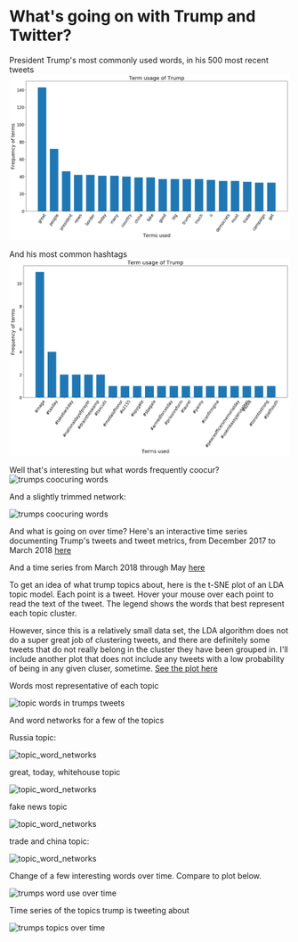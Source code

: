 # What's going on with Trump and Twitter?

President Trump's most commonly used words, in his 500 most recent tweets
![Trumps most commonly used words in his 500 most recent tweets](/figures/trump_data/trump_terms.png)

And his most common hashtags
![Trumps most commonly used hashtags in his 500 most recent tweets](/figures/trump_data/trump_hashtags.png)

Well that's interesting but what words frequently coocur?
![trumps coocuring words](https://saverymax.github.io/Twitter-Mining/figures/trump_data/word_network_7.png)


And a slightly trimmed network:

![trumps coocuring words](https://saverymax.github.io/Twitter-Mining/figures/trump_data/word_network_10.png)

And what is going on over time? Here's an interactive time series documenting Trump's tweets and tweet metrics, from December 2017 to March 2018 
[here](https://saverymax.github.io/Twitter-Mining/figures/trump_data/trump_time_series)

And a time series from March 2018 through May
[here](https://saverymax.github.io/Twitter-Mining/figures/trump_data/march-may_trump_series)

To get an idea of what trump topics about, here is the t-SNE plot of an LDA topic model. Each point is a tweet. Hover your mouse over each point to read the text of the tweet. The legend shows the words that best represent each topic cluster. 

However, since this is a relatively small data set, the LDA algorithm does not do a super great job of clustering tweets, and there are definitely some tweets that do not really belong in the cluster they have been grouped in. I'll include another plot that does not include any tweets with a low probability of being in any given cluser, sometime. 
[See the plot here](https://saverymax.github.io/Twitter-Mining/figures/trump_data/topic_model_trump)

Words most representative of each topic

![topic words in trumps tweets](https://saverymax.github.io/Twitter-Mining/figures/trump_data/word_frequencies_topic_10.png)

And word networks for a few of the topics

Russia topic:

![topic_word_networks](https://saverymax.github.io/Twitter-Mining/figures/trump_data/topic_0.png)

great, today, whitehouse topic

![topic_word_networks](https://saverymax.github.io/Twitter-Mining/figures/trump_data/topic_2.png)

fake news topic

![topic_word_networks](https://saverymax.github.io/Twitter-Mining/figures/trump_data/topic_7.png)

trade and china topic:

![topic_word_networks](https://saverymax.github.io/Twitter-Mining/figures/trump_data/topic_10.png)


Change of a few interesting words over time. Compare to plot below.

![trumps word use over time](https://saverymax.github.io/Twitter-Mining/figures/trump_data/time_series_word_frequency.png)


Time series of the topics trump is tweeting about 

![trumps topics over time](https://saverymax.github.io/Twitter-Mining/figures/trump_data/time_series_topics.png)


